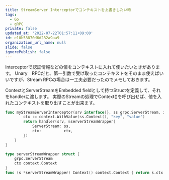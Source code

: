 ```yaml
---
title: StreamServer Interceptorでコンテキストを上書きしたい時
tags:
  - Go
  - gRPC
private: false
updated_at: '2022-07-22T01:57:11+09:00'
id: e10b53870d6d282a9aa9
organization_url_name: null
slide: false
ignorePublish: false
---
```

Interceptorで認証情報などの値をコンテキストに入れて使いたいときがあります。
Unary　RPCだと、第一引数で受け取ったコンテキストをそのまま使えばいいですが、Stream RPCの場合は一工夫必要だったのでメモしておきます。

ContextとServerStreamをEmbedded fieldとして持つStructを定義して、それをhandlerに渡します。
実際のStreamの処理でContext()を呼び出せば、値を入れたコンテキストを取り出すことが出来ます。

```go
func myStreamServerInterceptor(srv interface{}, ss grpc.ServerStream, info *grpc.StreamServerInfo, handler grpc.StreamHandler) error {
        ctx := context.WithValue(ss.Context(), "key", "value")
		return handler(srv, &serverStreamWrapper{
			ServerStream: ss,
			ctx:          ctx,
		})
	}
}

type serverStreamWrapper struct {
	grpc.ServerStream
	ctx context.Context
}
func (s *serverStreamWrapper) Context() context.Context { return s.ctx }
```

